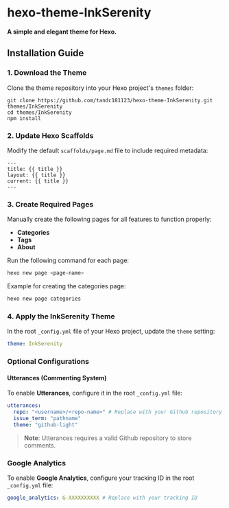 # hexo-theme-InkSerenity
**A simple and elegant theme for Hexo.**

## Installation Guide
### 1. Download the Theme
Clone the theme repository into your Hexo project's `themes` folder:
```
git clone https://github.com/tandc181123/hexo-theme-InkSerenity.git themes/InkSerenity
cd themes/InkSerenity
npm install
```

### 2. Update Hexo Scaffolds
Modify the default `scaffolds/page.md` file to include required metadata:
```
---
title: {{ title }}
layout: {{ title }}
current: {{ title }}
---
```

### 3. Create Required Pages
Manually create the following pages for all features to function properly:
- **Categories**
- **Tags**
- **About**

Run the following command for each page:
```bash
hexo new page <page-name>
```
Example for creating the categories page:
```bash
hexo new page categories
```

### 4. Apply the InkSerenity Theme
In the root `_config.yml` file of your Hexo project, update the `theme` setting:
```yml
theme: InkSerenity
```
### Optional Configurations
#### Utterances (Commenting System)
To enable **Utterances**, configure it in the root `_config.yml` file:
```yml
utterances:
  repo: "<username>/<repo-name>" # Replace with your Github repository
  issue_term: "pathname"
  theme: "github-light"
```
>**Note**: Utterances requires a valid Github repository to store comments.
### Google Analytics
To enable **Google Analytics**, configure your tracking ID in the root `_config.yml` file:
```yml
google_analytics: G-XXXXXXXXXX # Replace with your tracking ID
```